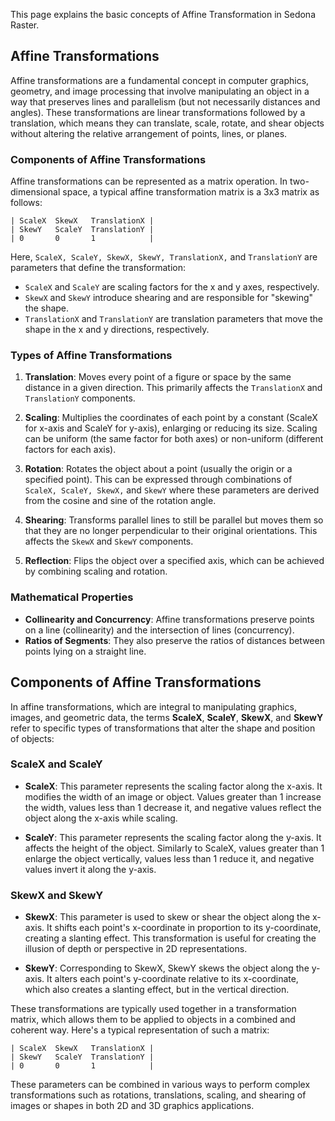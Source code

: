 This page explains the basic concepts of Affine Transformation in Sedona Raster.

## Affine Transformations

Affine transformations are a fundamental concept in computer graphics, geometry, and image processing that involve manipulating an object in a way that preserves lines and parallelism (but not necessarily distances and angles). These transformations are linear transformations followed by a translation, which means they can translate, scale, rotate, and shear objects without altering the relative arrangement of points, lines, or planes.

### Components of Affine Transformations

Affine transformations can be represented as a matrix operation. In two-dimensional space, a typical affine transformation matrix is a 3x3 matrix as follows:

```
| ScaleX  SkewX   TranslationX |
| SkewY   ScaleY  TranslationY |
| 0       0       1            |
```

Here, `ScaleX, ScaleY, SkewX, SkewY, TranslationX,` and `TranslationY` are parameters that define the transformation:

- `ScaleX` and `ScaleY` are scaling factors for the x and y axes, respectively.
- `SkewX` and `SkewY` introduce shearing and are responsible for "skewing" the shape.
- `TranslationX` and `TranslationY` are translation parameters that move the shape in the x and y directions, respectively.

### Types of Affine Transformations

1. **Translation**: Moves every point of a figure or space by the same distance in a given direction. This primarily affects the `TranslationX` and `TranslationY` components.

2. **Scaling**: Multiplies the coordinates of each point by a constant (ScaleX for x-axis and ScaleY for y-axis), enlarging or reducing its size. Scaling can be uniform (the same factor for both axes) or non-uniform (different factors for each axis).

3. **Rotation**: Rotates the object about a point (usually the origin or a specified point). This can be expressed through combinations of `ScaleX, ScaleY, SkewX,` and `SkewY` where these parameters are derived from the cosine and sine of the rotation angle.

4. **Shearing**: Transforms parallel lines to still be parallel but moves them so that they are no longer perpendicular to their original orientations. This affects the `SkewX` and `SkewY` components.

5. **Reflection**: Flips the object over a specified axis, which can be achieved by combining scaling and rotation.

### Mathematical Properties

- **Collinearity and Concurrency**: Affine transformations preserve points on a line (collinearity) and the intersection of lines (concurrency).
- **Ratios of Segments**: They also preserve the ratios of distances between points lying on a straight line.

## Components of Affine Transformations

In affine transformations, which are integral to manipulating graphics, images, and geometric data, the terms **ScaleX**, **ScaleY**, **SkewX**, and **SkewY** refer to specific types of transformations that alter the shape and position of objects:

### ScaleX and ScaleY

- **ScaleX**: This parameter represents the scaling factor along the x-axis. It modifies the width of an image or object. Values greater than 1 increase the width, values less than 1 decrease it, and negative values reflect the object along the x-axis while scaling.

- **ScaleY**: This parameter represents the scaling factor along the y-axis. It affects the height of the object. Similarly to ScaleX, values greater than 1 enlarge the object vertically, values less than 1 reduce it, and negative values invert it along the y-axis.

### SkewX and SkewY

- **SkewX**: This parameter is used to skew or shear the object along the x-axis. It shifts each point's x-coordinate in proportion to its y-coordinate, creating a slanting effect. This transformation is useful for creating the illusion of depth or perspective in 2D representations.

- **SkewY**: Corresponding to SkewX, SkewY skews the object along the y-axis. It alters each point's y-coordinate relative to its x-coordinate, which also creates a slanting effect, but in the vertical direction.

These transformations are typically used together in a transformation matrix, which allows them to be applied to objects in a combined and coherent way. Here's a typical representation of such a matrix:

```
| ScaleX  SkewX   TranslationX |
| SkewY   ScaleY  TranslationY |
| 0       0       1            |
```

These parameters can be combined in various ways to perform complex transformations such as rotations, translations, scaling, and shearing of images or shapes in both 2D and 3D graphics applications.
